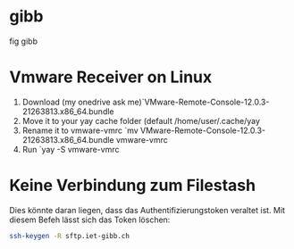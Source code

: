 # gibb
fig gibb
# Vmware Receiver on Linux
1. Download (my onedrive ask me)`VMware-Remote-Console-12.0.3-21263813.x86_64.bundle
2. Move it to your yay cache folder (default /home/user/.cache/yay
3. Rename it to vmware-vmrc `mv VMware-Remote-Console-12.0.3-21263813.x86_64.bundle vmware-vmrc
4. Run `yay -S vmware-vmrc
# Keine Verbindung zum Filestash
Dies könnte daran liegen, dass das Authentifizierungstoken veraltet ist. Mit diesem Befeh lässt sich das Token löschen:
```Bash
ssh-keygen -R sftp.iet-gibb.ch
```
